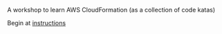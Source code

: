A workshop to learn AWS CloudFormation (as a collection of code katas)

Begin at [instructions](doc/instructions.md)